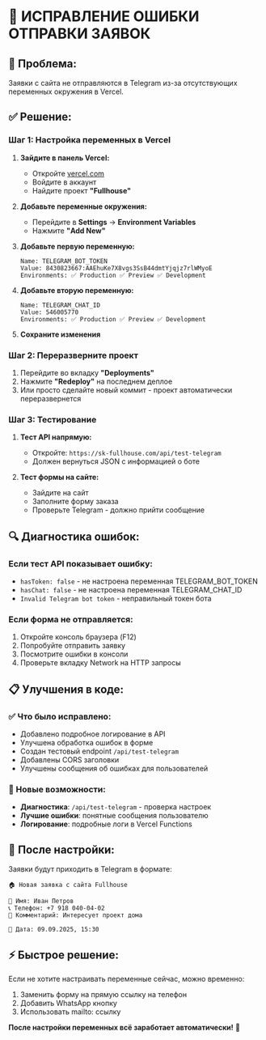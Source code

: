 # 🔧 ИСПРАВЛЕНИЕ ОШИБКИ ОТПРАВКИ ЗАЯВОК

## 🚨 Проблема:
Заявки с сайта не отправляются в Telegram из-за отсутствующих переменных окружения в Vercel.

## ✅ Решение:

### Шаг 1: Настройка переменных в Vercel

1. **Зайдите в панель Vercel:**
   - Откройте [vercel.com](https://vercel.com)
   - Войдите в аккаунт
   - Найдите проект **"Fullhouse"**

2. **Добавьте переменные окружения:**
   - Перейдите в **Settings** → **Environment Variables**
   - Нажмите **"Add New"**

3. **Добавьте первую переменную:**
   ```
   Name: TELEGRAM_BOT_TOKEN
   Value: 8430823667:AAEhuKe7X8vgs3SsB44dmtYjqjz7rlWMyoE
   Environments: ✅ Production ✅ Preview ✅ Development
   ```

4. **Добавьте вторую переменную:**
   ```
   Name: TELEGRAM_CHAT_ID
   Value: 546005770
   Environments: ✅ Production ✅ Preview ✅ Development
   ```

5. **Сохраните изменения**

### Шаг 2: Переразверните проект

1. Перейдите во вкладку **"Deployments"**
2. Нажмите **"Redeploy"** на последнем деплое
3. Или просто сделайте новый коммит - проект автоматически переразвернется

### Шаг 3: Тестирование

1. **Тест API напрямую:**
   - Откройте: `https://sk-fullhouse.com/api/test-telegram`
   - Должен вернуться JSON с информацией о боте

2. **Тест формы на сайте:**
   - Зайдите на сайт
   - Заполните форму заказа
   - Проверьте Telegram - должно прийти сообщение

## 🔍 Диагностика ошибок:

### Если тест API показывает ошибку:
- `hasToken: false` - не настроена переменная TELEGRAM_BOT_TOKEN
- `hasChat: false` - не настроена переменная TELEGRAM_CHAT_ID
- `Invalid Telegram bot token` - неправильный токен бота

### Если форма не отправляется:
1. Откройте консоль браузера (F12)
2. Попробуйте отправить заявку
3. Посмотрите ошибки в консоли
4. Проверьте вкладку Network на HTTP запросы

## 📋 Улучшения в коде:

### ✅ Что было исправлено:
- Добавлено подробное логирование в API
- Улучшена обработка ошибок в форме
- Создан тестовый endpoint `/api/test-telegram`
- Добавлены CORS заголовки
- Улучшены сообщения об ошибках для пользователей

### 🔧 Новые возможности:
- **Диагностика**: `/api/test-telegram` - проверка настроек
- **Лучшие ошибки**: понятные сообщения пользователю
- **Логирование**: подробные логи в Vercel Functions

## 🎯 После настройки:

Заявки будут приходить в Telegram в формате:
```
🏠 Новая заявка с сайта Fullhouse

👤 Имя: Иван Петров
📞 Телефон: +7 918 040-04-02
💬 Комментарий: Интересует проект дома

📅 Дата: 09.09.2025, 15:30
```

## ⚡ Быстрое решение:

Если не хотите настраивать переменные сейчас, можно временно:
1. Заменить форму на прямую ссылку на телефон
2. Добавить WhatsApp кнопку
3. Использовать mailto: ссылку

**После настройки переменных всё заработает автоматически!** 🚀
